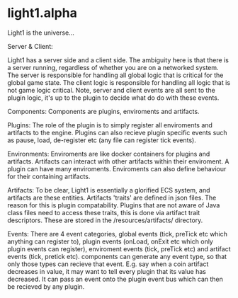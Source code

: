 # light1.alpha
Light1 is the universe...

Server & Client:

Light1 has a server side and a client side. The ambiguity here is that there is a server running, regardless of whether you are on a networked system.
The server is responsible for handling all global logic that is critical for the global game state. The client logic is responsible for handling all logic
that is not game logic critical.
Note, server and client events are all sent to the plugin logic, it's up to the plugin to decide what do do with these events.


Components:
Components are plugins, enviroments and artifacts.

Plugins:
The role of the plugin is to simply register all enviroments and artifacts to the engine. Plugins can also recieve plugin specific events such as pause,
load, de-register etc (any file can register tick events).

Environments:
Enviroments are like docker containers for plugins and artifacts. Artifacts can interact with other artifacts within their enviroment. A plugin 
can have many enviroments. Enviroments can also define behaviour for their containing artifacts.

Artifacts:
To be clear, Light1 is essentially a glorified ECS system, and artifacts are these entities. Artifacts 'traits' are defined in json files. The reason for this
is plugin compatability. Plugins that are not aware of Java class files need to access these traits, this is done via artifact trait descriptors. These are stored
in the /resources/artifacts/ directory.


Events:
There are 4 event categories, global events (tick, preTick etc which anything can register to), plugin events (onLoad, onExit etc which only 
plugin events can register), enviroment events (tick, preTick etc) and artifact events (tick, pretick etc).
components can generate any event type, so that only those types can recieve that event. E.g. say when a coin artifact decreases in value, it may want
to tell every plugin that its value has decreased. It can pass an event onto the plugin event bus which can then be recieved by any plugin.